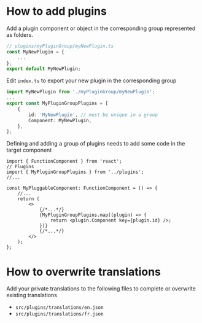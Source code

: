 # How to add plugins

Add a plugin component or object in the corresponding group represented as folders.

```ts
// plugins/myPluginGroup/myNewPlugin.ts
const MyNewPlugin = {
    ...
};
export default MyNewPlugin;
```

Edit `index.ts` to export your new plugin in the corresponding group

```ts
import MyNewPlugin from './myPluginGroup/myNewPlugin';
...
export const MyPluginGroupPlugins = [
    {
        id: 'MyNewPlugin', // must be unique in a group
        Component: MyNewPlugin,
    },
];
```

Defining and adding a group of plugins needs to add some code in the target component

```tsx
import { FunctionComponent } from 'react';
// Plugins
import { MyPluginGroupPlugins } from '../plugins';
//...

const MyPluggableComponent: FunctionComponent = () => {
    //...
    return (
        <>
            {/*...*/}
            {MyPluginGroupPlugins.map((plugin) => {
                return <plugin.Component key={plugin.id} />;
            })}
            {/*...*/}
        </>
    );
};
```

# How to overwrite translations

Add your private translations to the following files to complete or overwrite existing translations

-   `src/plugins/translations/en.json`
-   `src/plugins/translations/fr.json`
